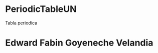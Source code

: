 # PeriodicTableUN

[Tabla periodica](https://edward1304.github.io/PeriodicTableUN/)

# Edward Fabin Goyeneche Velandia
